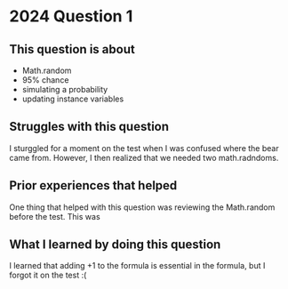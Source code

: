 # 2024 Question 1

## This question is about 
- Math.random
- 95% chance
- simulating a probability
- updating instance variables

## Struggles with this question
I sturggled for a moment on the test when I was confused where the bear came from.
However, I then realized that we needed two math.radndoms. 

## Prior experiences that helped 
One thing that helped with this question was reviewing the Math.random before the test.
This was 

## What I learned by doing this question 
I learned that adding +1 to the formula is essential in the formula, but I forgot it on the test :(
